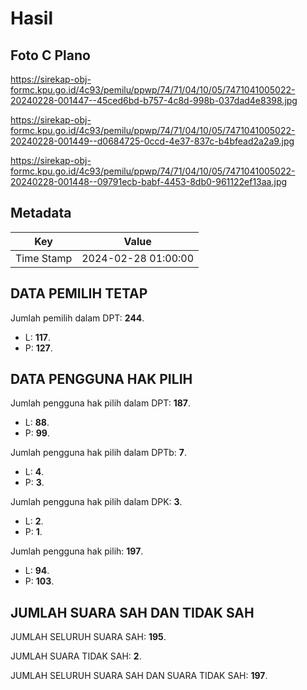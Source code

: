 # Hasil

## Foto C Plano

https://sirekap-obj-formc.kpu.go.id/4c93/pemilu/ppwp/74/71/04/10/05/7471041005022-20240228-001447--45ced6bd-b757-4c8d-998b-037dad4e8398.jpg

https://sirekap-obj-formc.kpu.go.id/4c93/pemilu/ppwp/74/71/04/10/05/7471041005022-20240228-001449--d0684725-0ccd-4e37-837c-b4bfead2a2a9.jpg

https://sirekap-obj-formc.kpu.go.id/4c93/pemilu/ppwp/74/71/04/10/05/7471041005022-20240228-001448--09791ecb-babf-4453-8db0-961122ef13aa.jpg


## Metadata

| Key        | Value               |
| ---------- | ------------------- |
| Time Stamp | 2024-02-28 01:00:00 |


## DATA PEMILIH TETAP

Jumlah pemilih dalam DPT: **244**.
 * L: **117**.
 * P: **127**.

## DATA PENGGUNA HAK PILIH

Jumlah pengguna hak pilih dalam DPT: **187**.
 * L: **88**.
 * P: **99**.

Jumlah pengguna hak pilih dalam DPTb: **7**.
 * L: **4**.
 * P: **3**.

Jumlah pengguna hak pilih dalam DPK: **3**.
 * L: **2**.
 * P: **1**.

Jumlah pengguna hak pilih: **197**.
 * L: **94**.
 * P: **103**.

## JUMLAH SUARA SAH DAN TIDAK SAH

JUMLAH SELURUH SUARA SAH: **195**.

JUMLAH SUARA TIDAK SAH: **2**.

JUMLAH SELURUH SUARA SAH DAN SUARA TIDAK SAH: **197**.


